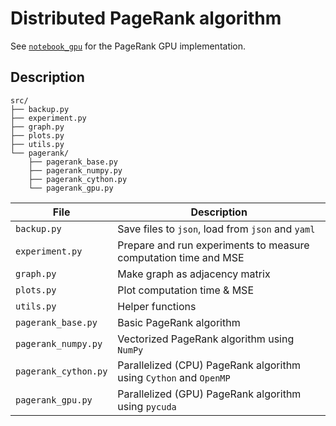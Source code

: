# Distributed PageRank algorithm 

See [`notebook_gpu`](https://drive.google.com/file/d/1rNhbZQfeArP8kCoHw2yuxpTgE_mHOudy/view?usp=sharing) for the PageRank GPU implementation.

## Description

```
src/
├── backup.py
├── experiment.py
├── graph.py
├── plots.py
├── utils.py
└── pagerank/ 
    ├── pagerank_base.py
    ├── pagerank_numpy.py
    ├── pagerank_cython.py
    └── pagerank_gpu.py
```

| File       | Description                                             |
|-------------------|---------------------------------------------------------|
| `backup.py`         | Save files to `json`, load from `json` and `yaml`                      |
| `experiment.py`     | Prepare and run experiments to measure computation time and MSE               |
| `graph.py`          | Make graph as adjacency matrix            |
| `plots.py`          | Plot computation time & MSE                     |
| `utils.py`         | Helper functions             |
| `pagerank_base.py`  | Basic PageRank algorithm             |
| `pagerank_numpy.py` | Vectorized PageRank algorithm using `NumPy`        |
| `pagerank_cython.py`| Parallelized (CPU) PageRank algorithm using `Cython` and `OpenMP`       |
| `pagerank_gpu.py`   | Parallelized (GPU) PageRank algorithm using `pycuda`          |
